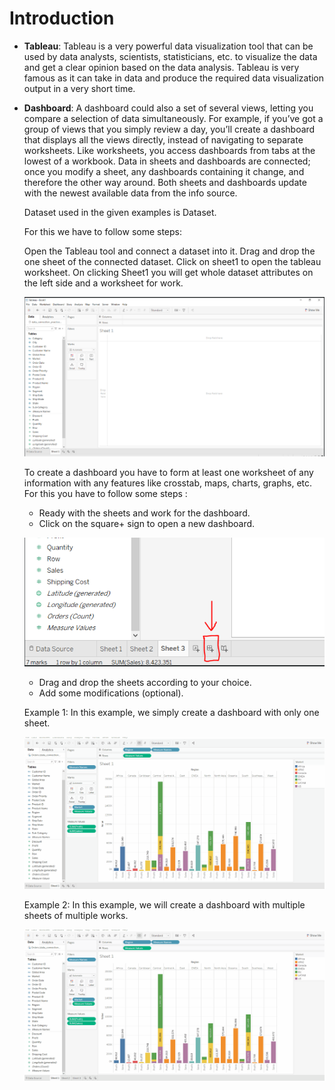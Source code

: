 # Introduction
  - **Tableau**: Tableau is a very powerful data visualization tool that can be used by data analysts, scientists, statisticians, etc.
  to visualize the data and get a clear opinion based on the data analysis. Tableau is very famous as it can take in data and produce
  the required data visualization output in a very short time.
 
  - **Dashboard**: A dashboard could also a set of several views, letting you compare a selection of data simultaneously. For example,
    if you’ve got a group of views that you simply review a day, you’ll create a dashboard that displays all the views directly, instead
    of navigating to separate worksheets. Like worksheets, you access dashboards from tabs at the lowest of a workbook. Data in sheets
    and dashboards are connected; once you modify a sheet, any dashboards containing it change, and therefore the other way around.
    Both sheets and dashboards update with the newest available data from the info source.

    Dataset used in the given examples is Dataset.

    For this we have to follow some steps:
    
    Open the Tableau tool and connect a dataset into it. Drag and drop the one sheet of the connected dataset. Click on sheet1 to open
    the tableau worksheet. On clicking Sheet1 you will get whole dataset attributes on the left side and a worksheet for work.
    
    ![Image](https://github.com/harsharma30/Tableau-Notes/blob/0dba84a3f2bb4bad57721c2ddd056987fe2f79fc/img/Screenshot%202024-07-19%20120223.png)

    To create a dashboard you have to form at least one worksheet of any information with any features like crosstab, maps, charts, graphs, etc. For this you have to follow some steps :
    - Ready with the sheets and work for the dashboard.
    - Click on the square+ sign to open a new dashboard.
    
    ![Image](https://github.com/harsharma30/Tableau-Notes/blob/9c7d9b0e9b85859350cf1e3d8d1ea8a74747c009/img/Screenshot%202024-07-19%20120523.png)

    - Drag and drop the sheets according to your choice.
    - Add some modifications (optional).
   
    Example 1: In this example, we simply create a dashboard with only one sheet.

    ![Image](https://github.com/harsharma30/Tableau-Notes/blob/1a733a879c28746faad361350c2d3ec4598e10a2/img/t205.gif)

    Example 2: In this example, we will create a dashboard with multiple sheets of multiple works.

     ![Image](https://github.com/harsharma30/Tableau-Notes/blob/1a733a879c28746faad361350c2d3ec4598e10a2/img/t206.gif)
